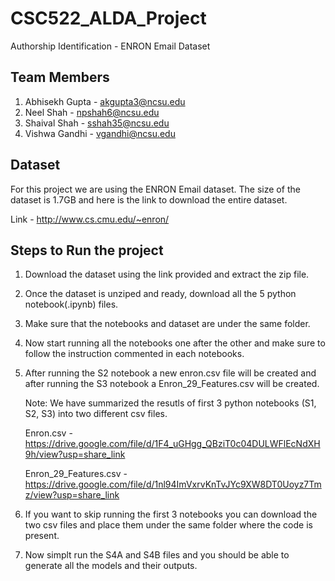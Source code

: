 # CSC522_ALDA_Project
Authorship Identification - ENRON Email Dataset 

## Team Members
1. Abhisekh Gupta - akgupta3@ncsu.edu
2. Neel Shah - npshah6@ncsu.edu
3. Shaival Shah - sshah35@ncsu.edu
4. Vishwa Gandhi - vgandhi@ncsu.edu

## Dataset 
For this project we are using the ENRON Email dataset. The size of the dataset is 1.7GB and here is the link to download the entire dataset.

Link - http://www.cs.cmu.edu/~enron/

## Steps to Run the project 
1. Download the dataset using the link provided and extract the zip file. 
2. Once the dataset is unziped and ready, download all the 5 python notebook(.ipynb) files.
3. Make sure that the notebooks and dataset are under the same folder. 
4. Now start running all the notebooks one after the other and make sure to follow the instruction commented in each notebooks.
5. After running the S2 notebook a new enron.csv file will be created and after running the S3 notebook a Enron_29_Features.csv will be created. 

    Note: We have summarized the resutls of first 3 python notebooks (S1, S2, S3) into two different csv files. 

    Enron.csv - https://drive.google.com/file/d/1F4_uGHgg_QBziT0c04DULWFlEcNdXH9h/view?usp=share_link


    Enron_29_Features.csv - https://drive.google.com/file/d/1nl94ImVxrvKnTvJYc9XW8DT0Uoyz7Tmz/view?usp=share_link

6. If you want to skip running the first 3 notebooks you can download the two csv files and place them under the same folder where the code is present.
7. Now simplt run the S4A and S4B files and you should be able to generate all the models and their outputs.
